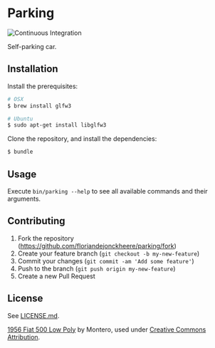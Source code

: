 # Parking

![Continuous Integration](https://github.com/floriandejonckheere/parking/workflows/Continuous%20Integration/badge.svg)

Self-parking car.

## Installation

Install the prerequisites:

```sh
# OSX
$ brew install glfw3

# Ubuntu
$ sudo apt-get install libglfw3
```
Clone the repository, and install the dependencies:

```sh
$ bundle
```

## Usage

Execute `bin/parking --help` to see all available commands and their arguments.

## Contributing

1. Fork the repository (<https://github.com/floriandejonckheere/parking/fork>)
2. Create your feature branch (`git checkout -b my-new-feature`)
3. Commit your changes (`git commit -am 'Add some feature'`)
4. Push to the branch (`git push origin my-new-feature`)
5. Create a new Pull Request

## License

See [LICENSE.md](LICENSE.md).

[1956 Fiat 500 Low Poly](https://skfb.ly/ooxzE) by Montero, used under [Creative Commons Attribution](http://creativecommons.org/licenses/by/4.0/).
